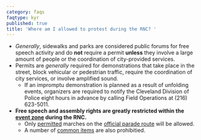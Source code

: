 ```yaml
---
category: faqs
faqtype: kyr
published: true
title: 'Where am I allowed to protest during the RNC? '
---
```

* _Generally_, sidewalks and parks are considered public forums for free speech activity and do **not** require a permit **unless** they involve a large amount of people or the coordination of city-provided services.
* Permits are _generally_ required for demonstrations that take place in the street, block vehicular or pedestrian traffic, require the coordination of city services, or involve amplified sound. 
	* If an impromptu demonstration is planned as a result of unfolding events, organizers are required to notify the Cleveland Division of Police eight hours in advance by calling Field Operations at (216) 623-5011. 
* **Free speech and assembly rights are greatly restricted within the [event zone](https://clecityhall.files.wordpress.com/2016/06/rnc-official-master-map.pdf) during the RNC.**
	* Only [permitted](http://www.city.cleveland.oh.us/node/7932) marches on the [official parade route](https://clecityhall.files.wordpress.com/2016/06/rnc-official-parade-route.pdf) will be allowed.
    * A number of [common items](https://assets.documentcloud.org/documents/2842638/RNC-Official-Event-Zone-Permit-Regulations.pdf) are also prohibitied.
